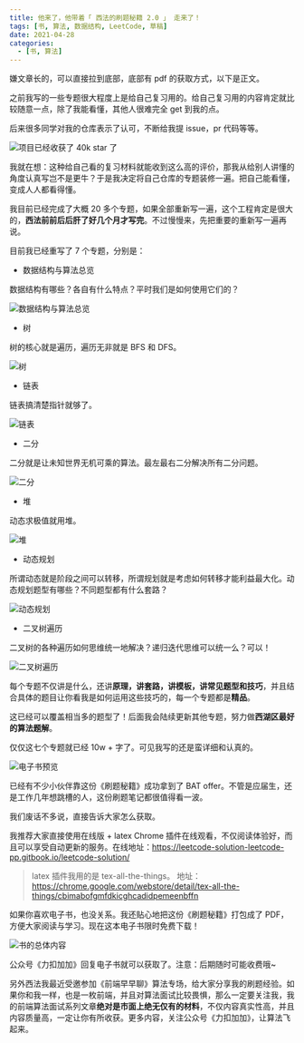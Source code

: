 ```yaml
---
title: 他来了，他带着「 西法的刷题秘籍 2.0 」 走来了！
tags: [书, 算法, 数据结构, LeetCode, 草稿]
date: 2021-04-28
categories:
  - [书, 算法]
---
```


嫌文章长的，可以直接拉到底部，底部有 pdf 的获取方式，以下是正文。

<!-- more -->

之前我写的一些专题很大程度上是给自己复习用的。给自己复习用的内容肯定就比较随意一点，除了我能看懂，其他人很难完全 get 到我的点。

后来很多同学对我的仓库表示了认可，不断给我提 issue，pr 代码等等。

![项目已经收获了 40k star 了](https://p.ipic.vip/1up260.jpg)

我就在想：这种给自己看的复习材料就能收到这么高的评价，那我从给别人讲懂的角度认真写岂不是更牛？于是我决定将自己仓库的专题装修一遍。把自己能看懂，变成人人都看得懂。

我目前已经完成了大概 20 多个专题，如果全部重新写一遍，这个工程肯定是很大的，**西法前前后后肝了好几个月才写完**。不过慢慢来，先把重要的重新写一遍再说。

目前我已经重写了 7 个专题，分别是：

- 数据结构与算法总览

数据结构有哪些？各自有什么特点？平时我们是如何使用它们的？

![数据结构与算法总览](https://p.ipic.vip/cyspsp.jpg)

- 树

树的核心就是遍历，遍历无非就是 BFS 和 DFS。

![树](https://p.ipic.vip/rgidv6.jpg)

- 链表

链表搞清楚指针就够了。

![链表](https://p.ipic.vip/dkg0tf.jpg)

- 二分

二分就是让未知世界无机可乘的算法。最左最右二分解决所有二分问题。

![二分](https://p.ipic.vip/pjb4ie.jpg)

- 堆

动态求极值就用堆。

![堆](https://p.ipic.vip/g4rvdv.jpg)

- 动态规划

所谓动态就是阶段之间可以转移，所谓规划就是考虑如何转移才能利益最大化。动态规划题型有哪些？不同题型都有什么套路？

![动态规划](https://p.ipic.vip/lu67wu.jpg)

- 二叉树遍历

二叉树的各种遍历如何思维统一地解决？递归迭代思维可以统一么？可以！

![二叉树遍历](https://p.ipic.vip/b00jgx.jpg)

每个专题不仅讲是什么，还讲**原理，讲套路，讲模板，讲常见题型和技巧**，并且结合具体的题目让你看我是如何运用这些技巧的，每一个专题都是**精品**。

这已经可以覆盖相当多的题型了！后面我会陆续更新其他专题，努力做**西湖区最好的算法题解**。

仅仅这七个专题就已经 10w + 字了。可见我写的还是蛮详细和认真的。

![电子书预览](https://p.ipic.vip/a2exs9.jpg)

已经有不少小伙伴靠这份《刷题秘籍》成功拿到了 BAT offer。不管是应届生，还是工作几年想跳槽的人，这份刷题笔记都很值得看一波。

我们废话不多说，直接告诉大家怎么获取。

我推荐大家直接使用在线版 + latex Chrome 插件在线观看，不仅阅读体验好，而且可以享受自动更新的服务。在线地址：https://leetcode-solution-leetcode-pp.gitbook.io/leetcode-solution/

> latex 插件我用的是 tex-all-the-things。 地址：https://chrome.google.com/webstore/detail/tex-all-the-things/cbimabofgmfdkicghcadidpemeenbffn

如果你喜欢电子书，也没关系。我还贴心地把这份《刷题秘籍》打包成了 PDF，方便大家阅读与学习。现在这本电子书限时免费下载！

![书的总体内容](https://p.ipic.vip/cqk8lt.jpg)

公众号《力扣加加》回复电子书就可以获取了。注意：后期随时可能收费哦~

另外西法我最近受邀参加《前端早早聊》算法专场，给大家分享我的刷题经验。如果你和我一样，也是一枚前端，并且对算法面试比较畏惧，那么一定要关注我，我的前端算法面试系列文章**绝对是市面上绝无仅有的材料**，不仅内容真实性高，并且内容质量高，一定让你有所收获。更多内容，关注公众号《力扣加加》，让算法飞起来。
